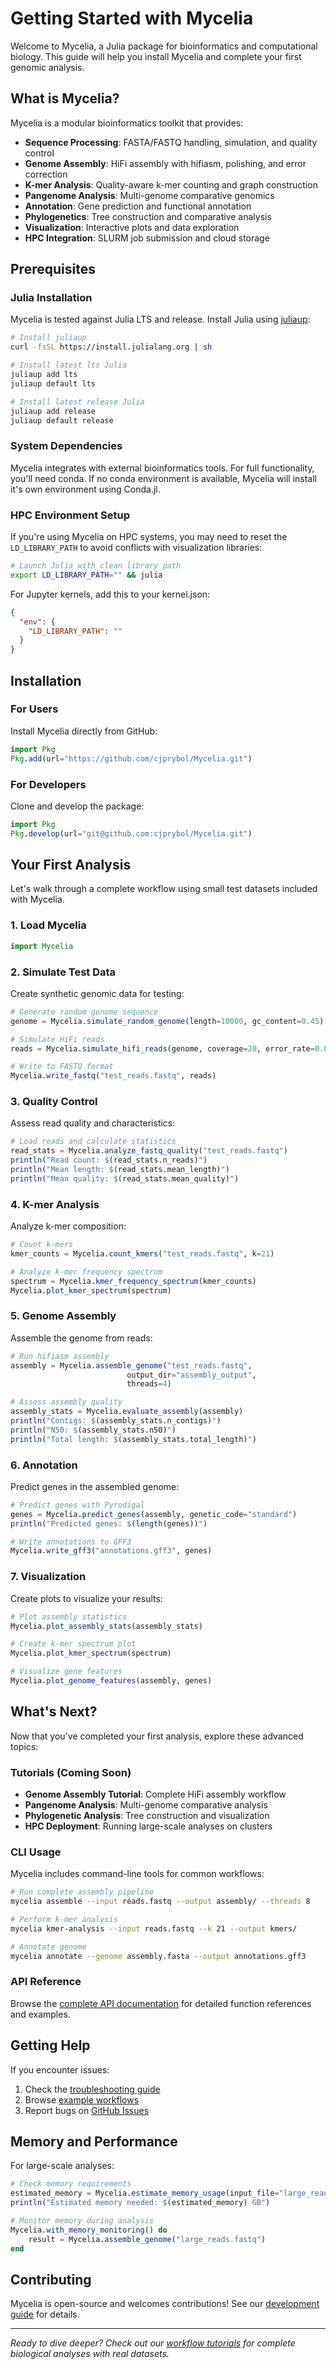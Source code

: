 # Getting Started with Mycelia

Welcome to Mycelia, a Julia package for bioinformatics and computational biology. This guide will help you install Mycelia and complete your first genomic analysis.

## What is Mycelia?

Mycelia is a modular bioinformatics toolkit that provides:

- **Sequence Processing**: FASTA/FASTQ handling, simulation, and quality control
- **Genome Assembly**: HiFi assembly with hifiasm, polishing, and error correction
- **K-mer Analysis**: Quality-aware k-mer counting and graph construction
- **Pangenome Analysis**: Multi-genome comparative genomics
- **Annotation**: Gene prediction and functional annotation
- **Phylogenetics**: Tree construction and comparative analysis
- **Visualization**: Interactive plots and data exploration
- **HPC Integration**: SLURM job submission and cloud storage

## Prerequisites

### Julia Installation

Mycelia is tested against Julia LTS and release. Install Julia using [juliaup](https://github.com/JuliaLang/juliaup):

```bash
# Install juliaup
curl -fsSL https://install.julialang.org | sh

# Install latest lts Julia
juliaup add lts
juliaup default lts

# Install latest release Julia
juliaup add release
juliaup default release
```

### System Dependencies

Mycelia integrates with external bioinformatics tools. For full functionality, you'll need conda. If no conda environment is available, Mycelia will install it's own environment using Conda.jl.

### HPC Environment Setup

If you're using Mycelia on HPC systems, you may need to reset the `LD_LIBRARY_PATH` to avoid conflicts with visualization libraries:

```bash
# Launch Julia with clean library path
export LD_LIBRARY_PATH="" && julia
```

For Jupyter kernels, add this to your kernel.json:
```json
{
  "env": {
    "LD_LIBRARY_PATH": ""
  }
}
```

## Installation

### For Users

Install Mycelia directly from GitHub:

```julia
import Pkg
Pkg.add(url="https://github.com/cjprybol/Mycelia.git")
```

### For Developers

Clone and develop the package:

```julia
import Pkg
Pkg.develop(url="git@github.com:cjprybol/Mycelia.git")
```

## Your First Analysis

Let's walk through a complete workflow using small test datasets included with Mycelia.

### 1. Load Mycelia

```julia
import Mycelia
```

### 2. Simulate Test Data

Create synthetic genomic data for testing:

```julia
# Generate random genome sequence
genome = Mycelia.simulate_random_genome(length=10000, gc_content=0.45)

# Simulate HiFi reads
reads = Mycelia.simulate_hifi_reads(genome, coverage=20, error_rate=0.001)

# Write to FASTQ format
Mycelia.write_fastq("test_reads.fastq", reads)
```

### 3. Quality Control

Assess read quality and characteristics:

```julia
# Load reads and calculate statistics
read_stats = Mycelia.analyze_fastq_quality("test_reads.fastq")
println("Read count: $(read_stats.n_reads)")
println("Mean length: $(read_stats.mean_length)")
println("Mean quality: $(read_stats.mean_quality)")
```

### 4. K-mer Analysis

Analyze k-mer composition:

```julia
# Count k-mers
kmer_counts = Mycelia.count_kmers("test_reads.fastq", k=21)

# Analyze k-mer frequency spectrum
spectrum = Mycelia.kmer_frequency_spectrum(kmer_counts)
Mycelia.plot_kmer_spectrum(spectrum)
```

### 5. Genome Assembly

Assemble the genome from reads:

```julia
# Run hifiasm assembly
assembly = Mycelia.assemble_genome("test_reads.fastq", 
                          output_dir="assembly_output",
                          threads=4)

# Assess assembly quality
assembly_stats = Mycelia.evaluate_assembly(assembly)
println("Contigs: $(assembly_stats.n_contigs)")
println("N50: $(assembly_stats.n50)")
println("Total length: $(assembly_stats.total_length)")
```

### 6. Annotation

Predict genes in the assembled genome:

```julia
# Predict genes with Pyrodigal
genes = Mycelia.predict_genes(assembly, genetic_code="standard")
println("Predicted genes: $(length(genes))")

# Write annotations to GFF3
Mycelia.write_gff3("annotations.gff3", genes)
```

### 7. Visualization

Create plots to visualize your results:

```julia
# Plot assembly statistics
Mycelia.plot_assembly_stats(assembly_stats)

# Create k-mer spectrum plot
Mycelia.plot_kmer_spectrum(spectrum)

# Visualize gene features
Mycelia.plot_genome_features(assembly, genes)
```

## What's Next?

Now that you've completed your first analysis, explore these advanced topics:

### Tutorials (Coming Soon)
- **Genome Assembly Tutorial**: Complete HiFi assembly workflow
- **Pangenome Analysis**: Multi-genome comparative analysis
- **Phylogenetic Analysis**: Tree construction and visualization
- **HPC Deployment**: Running large-scale analyses on clusters

### CLI Usage

Mycelia includes command-line tools for common workflows:

```bash
# Run complete assembly pipeline
mycelia assemble --input reads.fastq --output assembly/ --threads 8

# Perform k-mer analysis
mycelia kmer-analysis --input reads.fastq --k 21 --output kmers/

# Annotate genome
mycelia annotate --genome assembly.fasta --output annotations.gff3
```

### API Reference

Browse the [complete API documentation](api.md) for detailed function references and examples.

## Getting Help

If you encounter issues:

1. Check the [troubleshooting guide](troubleshooting.md)
2. Browse [example workflows](examples.md)
3. Report bugs on [GitHub Issues](https://github.com/cjprybol/Mycelia/issues)

## Memory and Performance

For large-scale analyses:

```julia
# Check memory requirements
estimated_memory = Mycelia.estimate_memory_usage(input_file="large_reads.fastq")
println("Estimated memory needed: $(estimated_memory) GB")

# Monitor memory during analysis
Mycelia.with_memory_monitoring() do
    result = Mycelia.assemble_genome("large_reads.fastq")
end
```

## Contributing

Mycelia is open-source and welcomes contributions! See our [development guide](contributing.md) for details.

---

*Ready to dive deeper? Check out our [workflow tutorials](tutorials.md) for complete biological analyses with real datasets.*